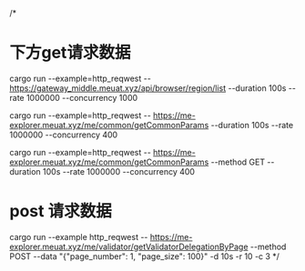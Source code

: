 /*
# 下方get请求数据
cargo run --example=http_reqwest -- https://gateway_middle.meuat.xyz/api/browser/region/list --duration 100s  --rate 1000000 --concurrency 1000

cargo run --example=http_reqwest -- https://me-explorer.meuat.xyz/me/common/getCommonParams --duration 100s  --rate 1000000 --concurrency 400

cargo run --example=http_reqwest -- https://me-explorer.meuat.xyz/me/common/getCommonParams --method GET --duration 100s  --rate 1000000 --concurrency 400

# post 请求数据
cargo run --example http_reqwest -- https://me-explorer.meuat.xyz/me/validator/getValidatorDelegationByPage --method POST --data "{\"page_number\": 1, \"page_size\": 100}" -d 10s -r 10 -c 3
*/
